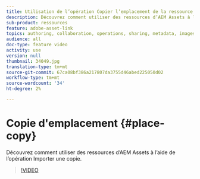```yaml
---
title: Utilisation de l’opération Copier l’emplacement de la ressource
description: Découvrez comment utiliser des ressources d’AEM Assets à l’aide de l’opération Importer une copie.
sub-product: ressources
feature: adobe-asset-link
topics: authoring, collaboration, operations, sharing, metadata, images, operations
audience: all
doc-type: feature video
activity: use
version: null
thumbnail: 34049.jpg
translation-type: tm+mt
source-git-commit: 67ca08bf386a217807da3755d46abed225050d02
workflow-type: tm+mt
source-wordcount: '34'
ht-degree: 2%

---
```



# Copie d&#39;emplacement {#place-copy}

Découvrez comment utiliser des ressources d’AEM Assets à l’aide de l’opération Importer une copie.

>[!VIDEO](https://video.tv.adobe.com/v/34049/?quality=12)

